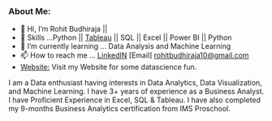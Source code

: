 ### About Me:

- 👋 Hi, I’m Rohit Budhiraja || 
- 👀 Skills ...Python || [Tableau](https://public.tableau.com/app/profile/rohit.budhiraja1186) || SQL || Excel || Power BI || Python
- 🌱 I’m currently learning ... Data Analysis and Machine Learning
- 📫 How to reach me ...  [LinkedIN](https://www.linkedin.com/in/rohit-budhiraja-35387b189/)  [Email] rohitbudhiraja10@gmail.com
- [Website:](https://rohitbudhiraja-xyz.stackstaging.com/) Visit my Website for some datascience fun.

I am a Data enthusiast having interests in Data Analytics, Data Visualization, and Machine Learning. I have 3+ years of experience as a Business Analyst. I have Proficient Experience in Excel, SQL & Tableau. I have also completed my 9-months Business Analytics certification from IMS Proschool.

<!--
**rohitbudhiraja/rohitbudhiraja** is a ✨ _special_ ✨ repository because its `README.md` (this file) appears on your GitHub profile.

